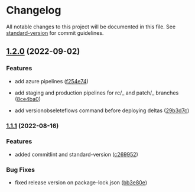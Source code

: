 # Changelog

All notable changes to this project will be documented in this file. See [standard-version](https://github.com/conventional-changelog/standard-version) for commit guidelines.

## [1.2.0](https://github.com/Nakama-Partnering-Services/nakama-project-scaffolding/compare/v1.1.1...v1.2.0) (2022-09-02)

### Features

-   add azure pipelines ([f254e74](https://github.com/Nakama-Partnering-Services/nakama-project-scaffolding/commit/f254e745ef7a1246b2a1c2a90bb26182c2e9b712))

-   add staging and production pipelines for rc/_ and patch/_ branches ([8ce4ba0](https://github.com/Nakama-Partnering-Services/nakama-project-scaffolding/commit/8ce4ba0aab8472b07115486459c942bddca02a69))

-   add versionobseleteflows command before deploying deltas ([29b3d7c](https://github.com/Nakama-Partnering-Services/nakama-project-scaffolding/commit/29b3d7c5dcf9838b4132e58edfe9d5371d1395dc))

### [1.1.1](https://github.com/Nakama-Partnering-Services/nakama-project-scaffolding/compare/v1.1.0...v1.1.1) (2022-08-16)

### Features

-   added commitlint and standard-version ([c269952](https://github.com/Nakama-Partnering-Services/nakama-project-scaffolding/commit/c269952df2e413beb826c0a9d8a303fcef6c0b24))

### Bug Fixes

-   fixed release version on package-lock.json ([bb3e80e](https://github.com/Nakama-Partnering-Services/nakama-project-scaffolding/commit/bb3e80e96f90e22276b3a7a984a4abcb04cf0db5))
